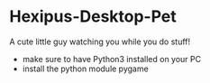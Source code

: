 # Hexipus-Desktop-Pet
A cute little guy watching you while you do stuff!

- make sure to have Python3 installed on your PC
- install the python module pygame
